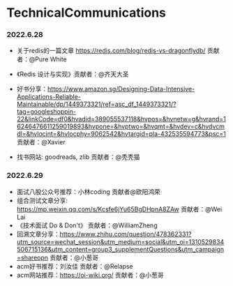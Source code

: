 # TechnicalCommunications



### 2022.6.28



* 关于redis的一篇文章 https://redis.com/blog/redis-vs-dragonflydb/  贡献者：@Pure White
* 《Redis 设计与实现》贡献者：@齐天大圣
* 好书分享：https://www.amazon.sg/Designing-Data-Intensive-Applications-Reliable-Maintainable/dp/1449373321/ref=asc_df_1449373321/?tag=googleshoppin-22&linkCode=df0&hvadid=389055537118&hvpos=&hvnetw=g&hvrand=16246476611259019893&hvpone=&hvptwo=&hvqmt=&hvdev=c&hvdvcmdl=&hvlocint=&hvlocphy=9062542&hvtargid=pla-432535594773&psc=1 贡献者：@Xavier

* 找书网站: goodreads, zlib  贡献者：@秃秃猫



### 2022.6.29



* 面试八股公众号推荐：小林coding  贡献者@欧阳鸿荣
* 组合测试文章分享: https://mp.weixin.qq.com/s/Kcsfe6jYu65BgDHpnA8ZAw 贡献者：@Wei Lai
* 《技术面试 Do & Don't》 贡献者：@WilliamZheng
* 回溯文章分享：https://www.zhihu.com/question/478362331?utm_source=wechat_session&utm_medium=social&utm_oi=1310529834506715136&utm_content=group3_supplementQuestions&utm_campaign=shareopn 贡献者：@小葱哥
* acm好书推荐：刘汝佳 贡献者：@Relapse
* acm网站推荐：https://oi-wiki.org/ 贡献者：@小葱哥



